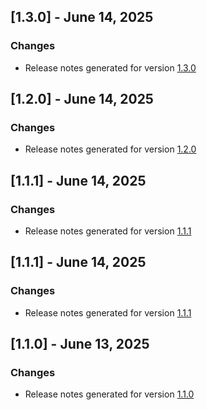## [1.3.0] - June 14, 2025

### Changes
- Release notes generated for version [1.3.0](./.release-notes/1.3.0/release.md)

## [1.2.0] - June 14, 2025

### Changes
- Release notes generated for version [1.2.0](./.release-notes/1.2.0/release.md)

## [1.1.1] - June 14, 2025

### Changes
- Release notes generated for version [1.1.1](./.release-notes/1.1.1/release.md)

## [1.1.1] - June 14, 2025

### Changes
- Release notes generated for version [1.1.1](./.release-notes/1.1.1/release.md)

## [1.1.0] - June 13, 2025

### Changes
- Release notes generated for version [1.1.0](./.release-notes/1.1.0/release.md)

